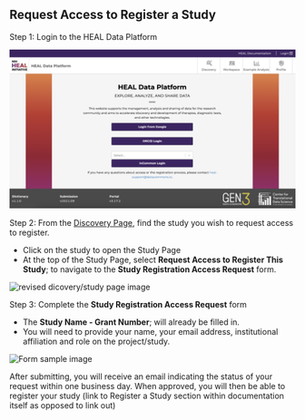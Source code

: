 ## Request Access to Register a Study

Step 1: Login to the HEAL Data Platform

<!-- I believe this is the login image currently in the /img dir  -->
![Login](img/healdataorg_login.png)

Step 2: From the [Discovery Page](https://healdata.org/discovery), find the study you wish to request access to register.

- Click on the study to open the Study Page
- At the top of the Study Page, select **Request Access to Register This Study**; to navigate to the **Study Registration Access Request** form.

<!-- Insert revised discovery/study page image and update  -->
![revised dicovery/study page image](img/image.png)

Step 3: Complete the __Study Registration Access Request__ form
- The **Study Name - Grant Number**; will already be filled in.
- You will need to provide your name, your email address, institutional affiliation and role on the project/study.

<!-- Insert form image and update  -->
![Form sample image](img/image.png)

After submitting, you will receive an email indicating the status of your request within one business day. When approved, you will then be able to register your study (link to Register a Study section within documentation itself as opposed to link out)